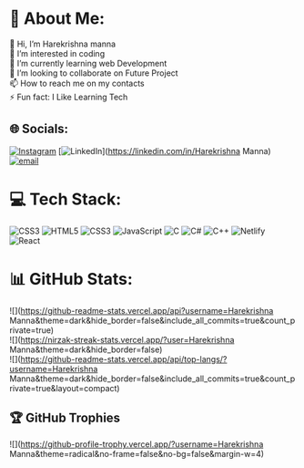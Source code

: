# 💫 About Me:
👋 Hi, I’m Harekrishna manna<br>👀 I’m interested in coding<br>🌱 I’m currently learning web Development<br>💞️ I’m looking to collaborate on Future Project<br>📫 How to reach me on my contacts<br>⚡ Fun fact: I Like Learning Tech


## 🌐 Socials:
[![Instagram](https://img.shields.io/badge/Instagram-%23E4405F.svg?logo=Instagram&logoColor=white)](https://instagram.com/hk.999_) [![LinkedIn](https://img.shields.io/badge/LinkedIn-%230077B5.svg?logo=linkedin&logoColor=white)](https://linkedin.com/in/Harekrishna Manna) [![email](https://img.shields.io/badge/Email-D14836?logo=gmail&logoColor=white)](mailto:swmikrishna150@gmail.com) 

# 💻 Tech Stack:
![CSS3](https://img.shields.io/badge/css3-%231572B6.svg?style=for-the-badge&logo=css3&logoColor=white) ![HTML5](https://img.shields.io/badge/html5-%23E34F26.svg?style=for-the-badge&logo=html5&logoColor=white) ![CSS3](https://img.shields.io/badge/css3-%231572B6.svg?style=for-the-badge&logo=css3&logoColor=white) ![JavaScript](https://img.shields.io/badge/javascript-%23323330.svg?style=for-the-badge&logo=javascript&logoColor=%23F7DF1E) ![C](https://img.shields.io/badge/c-%2300599C.svg?style=for-the-badge&logo=c&logoColor=white) ![C#](https://img.shields.io/badge/c%23-%23239120.svg?style=for-the-badge&logo=csharp&logoColor=white) ![C++](https://img.shields.io/badge/c++-%2300599C.svg?style=for-the-badge&logo=c%2B%2B&logoColor=white) ![Netlify](https://img.shields.io/badge/netlify-%23000000.svg?style=for-the-badge&logo=netlify&logoColor=#00C7B7) ![React](https://img.shields.io/badge/react-%2320232a.svg?style=for-the-badge&logo=react&logoColor=%2361DAFB)
# 📊 GitHub Stats:
![](https://github-readme-stats.vercel.app/api?username=Harekrishna Manna&theme=dark&hide_border=false&include_all_commits=true&count_private=true)<br/>
![](https://nirzak-streak-stats.vercel.app/?user=Harekrishna Manna&theme=dark&hide_border=false)<br/>
![](https://github-readme-stats.vercel.app/api/top-langs/?username=Harekrishna Manna&theme=dark&hide_border=false&include_all_commits=true&count_private=true&layout=compact)

## 🏆 GitHub Trophies
![](https://github-profile-trophy.vercel.app/?username=Harekrishna Manna&theme=radical&no-frame=false&no-bg=false&margin-w=4)

<!-- Proudly created with GPRM ( https://gprm.itsvg.in ) -->
